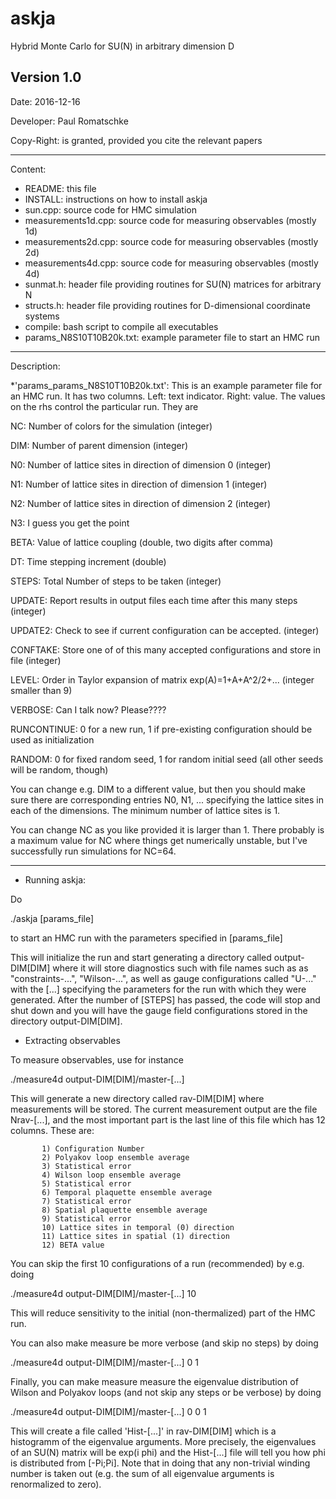 # askja
Hybrid Monte Carlo for SU(N) in arbitrary dimension D

Version 1.0
------------
Date: 2016-12-16

Developer: Paul Romatschke

Copy-Right: is granted, provided you cite the relevant papers

-------------
Content: 

* README: this file
* INSTALL: instructions on how to install askja
* sun.cpp: source code for HMC simulation
* measurements1d.cpp: source code for measuring observables (mostly 1d)
* measurements2d.cpp: source code for measuring observables (mostly 2d)
* measurements4d.cpp: source code for measuring observables (mostly 4d)
* sunmat.h: header file providing routines for SU(N) matrices for arbitrary N
* structs.h: header file providing routines for D-dimensional coordinate systems
* compile: bash script to compile all executables
* params_N8S10T10B20k.txt: example parameter file to start an HMC run

--------------
Description:

*'params_params_N8S10T10B20k.txt': This is an example parameter file for an HMC run. It has two columns. Left: text indicator. Right: value. The values on the rhs control the particular run. They are

NC:              Number of colors for the simulation (integer)

DIM:             Number of parent dimension (integer)

N0:              Number of lattice sites in direction of dimension 0 (integer)

N1:              Number of lattice sites in direction of dimension 1 (integer)

N2:              Number of lattice sites in direction of dimension 2 (integer)

N3:              I guess you get the point
           
BETA:            Value of lattice coupling (double, two digits after comma)

DT:              Time stepping increment (double)

STEPS:           Total Number of steps to be taken (integer)

UPDATE:          Report results in output files each time after this many steps (integer)

UPDATE2:         Check to see if current configuration can be accepted. (integer)

CONFTAKE:        Store one of of this many accepted configurations and store in file (integer)

LEVEL:           Order in Taylor expansion of matrix exp(A)=1+A+A^2/2+... (integer smaller than 9)

VERBOSE:         Can I talk now? Please????

RUNCONTINUE:     0 for a new run, 1 if pre-existing configuration should be used as initialization

RANDOM:          0 for fixed random seed, 1 for random initial seed (all other seeds will be random, though)

You can change e.g. DIM to a different value, but then you should make sure there are corresponding entries N0, N1, ... specifying the lattice sites in each of the dimensions. The minimum number of lattice sites is 1.

You can change NC as you like provided it is larger than 1. There probably is a maximum value for NC where things get numerically unstable, but I've successfully run simulations for NC=64. 

------------------------------------------------------------------

* Running askja:

Do

./askja [params_file]

to start an HMC run with the parameters specified in [params_file]

This will initialize the run and start generating a directory called output-DIM[DIM] where it will store diagnostics such with file names such as as "constraints-...", "Wilson-...", as well as gauge configurations called "U-..." with the [...] specifying the parameters for the run with which they were generated. After the number of [STEPS] has passed, the code will stop and shut down and you will have the gauge field configurations stored in the directory output-DIM[DIM]. 

* Extracting observables

To measure observables, use for instance

./measure4d output-DIM[DIM]/master-[...]

This will generate a new directory called rav-DIM[DIM] where measurements will be stored. The current measurement output are the file Nrav-[...], and the most important part is the last line of this file which has 12 columns. These are: 

           1) Configuration Number
           2) Polyakov loop ensemble average
           3) Statistical error
           4) Wilson loop ensemble average
           5) Statistical error
           6) Temporal plaquette ensemble average
           7) Statistical error
           8) Spatial plaquette ensemble average
           9) Statistical error
           10) Lattice sites in temporal (0) direction
           11) Lattice sites in spatial (1) direction
           12) BETA value
     
You can skip the first 10 configurations of a run (recommended) by e.g. doing

./measure4d output-DIM[DIM]/master-[...] 10

This will reduce sensitivity to the initial (non-thermalized) part of the HMC run.

You can also make measure be more verbose (and skip no steps) by doing

./measure4d output-DIM[DIM]/master-[...] 0 1

Finally, you can make measure measure the eigenvalue distribution of Wilson and Polyakov loops (and not skip any steps or be verbose) by doing

./measure4d output-DIM[DIM]/master-[...] 0 0 1

This will create a file called 'Hist-[...]' in rav-DIM[DIM] which is a histogramm of the eigenvalue arguments. More precisely, the eigenvalues of an SU(N) matrix will be exp(i phi) and the Hist-[...] file will tell you how phi is distributed from [-Pi;Pi]. Note that in doing that any non-trivial winding number is taken out (e.g. the sum of all eigenvalue arguments is renormalized to zero).

